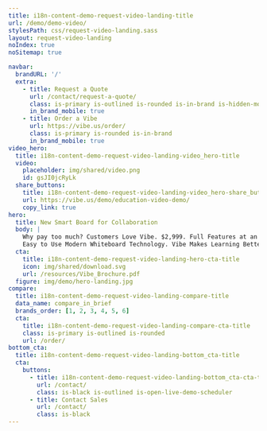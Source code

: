 ```yaml
---
title: i18n-content-demo-request-video-landing-title
url: /demo/demo-video/
stylesPath: css/request-video-landing.sass
layout: request-video-landing
noIndex: true
noSitemap: true

navbar:
  brandURL: '/'
  extra:
    - title: Request a Quote
      url: /contact/request-a-quote/
      class: is-primary is-outlined is-rounded is-in-brand is-hidden-mobile
      in_brand_mobile: true
    - title: Order a Vibe
      url: https://vibe.us/order/
      class: is-primary is-rounded is-in-brand
      in_brand_mobile: true
video_hero:
  title: i18n-content-demo-request-video-landing-video_hero-title
  video:
    placeholder: img/shared/video.png
    id: gsJI0jcRyLk
  share_buttons:
    title: i18n-content-demo-request-video-landing-video_hero-share_buttons-title
    url: https://vibe.us/demo/education-video-demo/
    copy_link: true
hero:
  title: New Smart Board for Collaboration
  body: |
    Why pay too much? Customers Love Vibe. $2,999. Full Features at an Affordable Price Point.
    Easy to Use Modern Whiteboard Technology. Vibe Makes Learning Better.
  cta:
    title: i18n-content-demo-request-video-landing-hero-cta-title
    icon: img/shared/download.svg
    url: /resources/Vibe_Brochure.pdf
  figure: img/demo/hero-landing.jpg
compare:
  title: i18n-content-demo-request-video-landing-compare-title
  data_name: compare_in_brief
  brands_order: [1, 2, 3, 4, 5, 6]
  cta:
    title: i18n-content-demo-request-video-landing-compare-cta-title
    class: is-primary is-outlined is-rounded
    url: /order/
bottom_cta:
  title: i18n-content-demo-request-video-landing-bottom_cta-title
  cta:
    buttons:
      - title: i18n-content-demo-request-video-landing-bottom_cta-cta-title
        url: /contact/
        class: is-black is-outlined is-open-live-demo-scheduler
      - title: Contact Sales
        url: /contact/
        class: is-black
---
```

